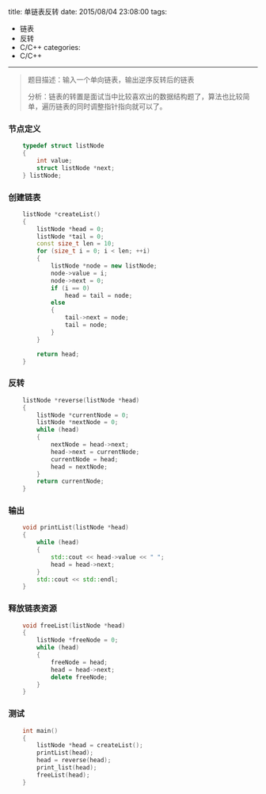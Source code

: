 title: 单链表反转
date: 2015/08/04 23:08:00
tags: 
- 链表
- 反转
- C/C++
categories: 
- C/C++

---
> 题目描述：输入一个单向链表，输出逆序反转后的链表
> 
> 分析：链表的转置是面试当中比较喜欢出的数据结构题了，算法也比较简单，遍历链表的同时调整指针指向就可以了。

<!-- more -->

### 节点定义
```cpp
	typedef struct listNode
	{
	    int value;
	    struct listNode *next;
	} listNode;
```
	
### 创建链表
```cpp
	listNode *createList()
	{
	    listNode *head = 0;
	    listNode *tail = 0;
	    const size_t len = 10;
	    for (size_t i = 0; i < len; ++i)
	    {
	        listNode *node = new listNode;
	        node->value = i;
	        node->next = 0;
	        if (i == 0)
	            head = tail = node;
	        else
	        {
	            tail->next = node;
	            tail = node;
	        }
	    }

	    return head;
	}
```
	
### 反转
```cpp
	listNode *reverse(listNode *head)
	{
	    listNode *currentNode = 0;
	    listNode *nextNode = 0;
	    while (head)
	    {
	        nextNode = head->next;
	        head->next = currentNode;
	        currentNode = head;
	        head = nextNode;
	    }
	    return currentNode;
	}
```
	
### 输出
```cpp
	void printList(listNode *head)
	{
	    while (head)
	    {
	        std::cout << head->value << " ";
	        head = head->next;
	    }
	    std::cout << std::endl;
	}
```

### 释放链表资源
```cpp
	void freeList(listNode *head)
	{
	    listNode *freeNode = 0;
	    while (head)
	    {
	        freeNode = head;
	        head = head->next;
	        delete freeNode;
	    }
	}
```
	
### 测试
```cpp
	int main()
	{
	    listNode *head = createList();
	    printList(head);
	    head = reverse(head);
	    print_list(head);
	    freeList(head);
	}
```
